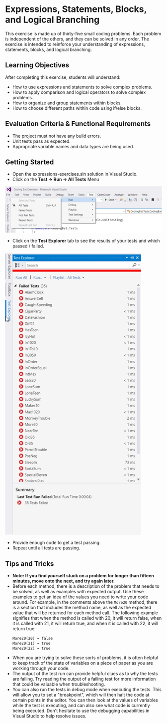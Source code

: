 # Expressions, Statements, Blocks, and Logical Branching

This exercise is made up of thirty-five small coding problems. Each problem is independent of the others, and they can be solved in any order. The exercise is intended to reinforce your understanding of expressions, statements, blocks, and logical branching.

## Learning Objectives

After completing this exercise, students will understand:

* How to use expressions and statements to solve complex problems.
* How to apply comparison and logical operators to solve complex problems.
* How to organize and group statements within blocks.
* How to choose different paths within code using if/else blocks.

## Evaluation Criteria & Functional Requirements

* The project must not have any build errors.
* Unit tests pass as expected.
* Appropriate variable names and data types are being used.

## Getting Started

* Open the expressions-exercises.sln solution in Visual Studio.
* Click on the **Test -> Run -> All Tests** Menu

![Running Tests](images/Test%20Menu.jpg)

* Click on the **Test Explorer** tab to see the results of your tests and which passed / failed.

![Test Explorer](images/Test%20Explorer.jpg)

* Provide enough code to get a test passing.
* Repeat until all tests are passing.

## Tips and Tricks

* **Note: If you find yourself stuck on a problem for longer than fifteen minutes, move onto the next, and try again later.**
* Before each method, there is a description of the problem that needs to be solved, as well as examples with expected output. Use these examples to get an idea of the values you need to write your code around. For example, in the comments above the `More20` method, there is a section that includes the method name, as well as the expected value that will be returned for each method call. The following example signifies that when the method is called with 20, it will return false, when it is called with 21, it will return true, and when it is called with 22, it will return true:
    ```
    More20(20) → false
    More20(21) → true
    More20(22) → true
    ```
* When you are trying to solve these sorts of problems, it is often helpful to keep track of the state of variables on a piece of paper as you are working through your code.
* The output of the test run can provide helpful clues as to why the tests are failing. Try reading the output of a failing test for more information that could be valuable when troubleshooting.
* You can also run the tests in debug mode when executing the tests. This will allow you to set a "breakpoint", which will then halt the code at certain points in the editor. You can then look at the values of variables while the test is executing, and can also see what code is currently being executed. Don't hesitate to use the debugging capabilities in Visual Studio to help resolve issues.
